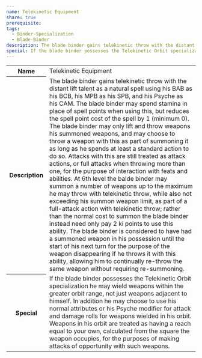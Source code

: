 ```yaml
---
name: Telekinetic Equipment
share: true
prerequisite: 
tags:
  - Binder-Specialization
  - Blade-Binder
description: The blade binder gains telekinetic throw with the distant lift talent as a natural spell using his BAB as his BCB, his MPB as his SPB, and his Psyche as his CAM. The blade binder may spend stamina in place of spell points when using this, but reduces the spell point cost of the spell by 1 (minimum 0). The blade binder may only lift and throw weapons his summoned weapons, and may choose to throw a weapon with this as part of summoning it as long as he spends at least a standard action to do so. Attacks with this are still treated as attack actions, or full attacks when throwing more than one, for the purpose of interaction with feats and abilities. At 6th level the balde binder may summon a number of weapons up to the maximum he may throw with telekinetic throw, while also not exceeding his summon weapon limit, as part of a full-attack action with telekinetic throw; rather than the normal cost to summon the blade binder instead need only pay 2 ki points to use this ability.  The blade binder is considered to have had a summoned weapon in his possession until the start of his next turn for the purpose of the weapon disappearing if he throws it with this ability, allowing him to continually re-throw the same weapon without requiring re-summoning.
special: If the blade binder possesses the Telekinetic Orbit specialization he may wield weapons within the greater orbit range, not just weapons adjacent to himself. In addition he may choose to use his normal attributes or his Psyche modifier for attack and damage rolls for weapons wielded in his orbit. Weapons in his orbit are treated as having a reach equal to your own, calculated from the square the weapon occupies, for the purposes of making attacks of opportunity with such weapons.
---
```


<p><span style="overflow-x: auto;"><table><tbody><tr><th>Name</th><td>Telekinetic Equipment</td></tr><tr><th>Description</th><td>The blade binder gains telekinetic throw with the distant lift talent as a natural spell using his BAB as his BCB, his MPB as his SPB, and his Psyche as his CAM. The blade binder may spend stamina in place of spell points when using this, but reduces the spell point cost of the spell by 1 (minimum 0). The blade binder may only lift and throw weapons his summoned weapons, and may choose to throw a weapon with this as part of summoning it as long as he spends at least a standard action to do so. Attacks with this are still treated as attack actions, or full attacks when throwing more than one, for the purpose of interaction with feats and abilities. At 6th level the balde binder may summon a number of weapons up to the maximum he may throw with telekinetic throw, while also not exceeding his summon weapon limit, as part of a full-attack action with telekinetic throw; rather than the normal cost to summon the blade binder instead need only pay 2 ki points to use this ability.  The blade binder is considered to have had a summoned weapon in his possession until the start of his next turn for the purpose of the weapon disappearing if he throws it with this ability, allowing him to continually re-throw the same weapon without requiring re-summoning.</td></tr><tr><th>Special</th><td>If the blade binder possesses the Telekinetic Orbit specialization he may wield weapons within the greater orbit range, not just weapons adjacent to himself. In addition he may choose to use his normal attributes or his Psyche modifier for attack and damage rolls for weapons wielded in his orbit. Weapons in his orbit are treated as having a reach equal to your own, calculated from the square the weapon occupies, for the purposes of making attacks of opportunity with such weapons.</td></tr></tbody></table></span></p>